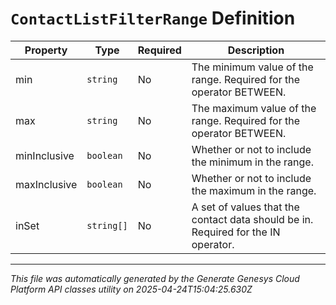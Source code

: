 # `ContactListFilterRange` Definition

| Property | Type | Required | Description |
|----------|------|----------|-------------|
| min | `string` | No | The minimum value of the range. Required for the operator BETWEEN. |
| max | `string` | No | The maximum value of the range. Required for the operator BETWEEN. |
| minInclusive | `boolean` | No | Whether or not to include the minimum in the range. |
| maxInclusive | `boolean` | No | Whether or not to include the maximum in the range. |
| inSet | `string[]` | No | A set of values that the contact data should be in. Required for the IN operator. |

---

*This file was automatically generated by the Generate Genesys Cloud Platform API classes utility on 2025-04-24T15:04:25.630Z*